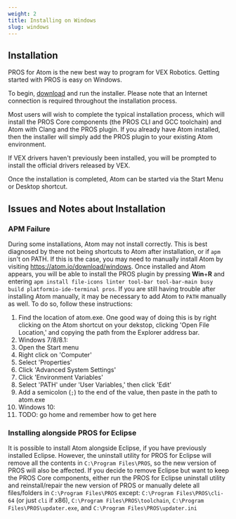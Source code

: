 ```yaml
---
weight: 2
title: Installing on Windows
slug: windows
---
```


## Installation

PROS for Atom is the new best way to program for VEX Robotics. Getting started with PROS is easy on Windows.

To begin, [download](https://github.com/purduesigbots/pros/releases/latest) and run the installer. Please note
that an Internet connection is required throughout the installation process.

Most users will wish to complete the typical installation process, which will install the PROS Core components
(the PROS CLI and GCC toolchain) and Atom with Clang and the PROS plugin. If you already have Atom installed, then
the installer will simply add the PROS plugin to your existing Atom environment.

If VEX drivers haven't previously been installed, you will be prompted to install the official drivers released
by VEX.

Once the installation is completed, Atom can be started via the Start Menu or Desktop shortcut.


## Issues and Notes about Installation

### APM Failure
During some installations, Atom may not install correctly. This is best diagnosed by there not being shortcuts to
Atom after installation, or if `apm` isn't on PATH. If this is the case, you may need to manually install Atom by visiting
https://atom.io/download/windows. Once installed and Atom appears, you will be able to install the PROS plugin by pressing
**Win**+**R** and entering `apm install file-icons linter tool-bar tool-bar-main busy build platformio-ide-terminal pros`. If you are still having trouble after installing Atom manually, it may be necessary to add Atom to `PATH` manually as well. To do so, follow these instructions:
1. Find the location of atom.exe. One good way of doing this is by right clicking on the Atom shortcut on your dekstop, clicking 'Open File Location,' and copying the path from the Explorer address bar.
2. Windows 7/8/8.1:
  1. Open the Start menu
  2. Right click on 'Computer'
  3. Select 'Properties'
  4. Click 'Advanced System Settings'
  5. Click 'Environment Variables'
  6. Select 'PATH' under 'User Variables,' then click 'Edit'
  7. Add a semicolon (`;`) to the end of the value, then paste in the path to atom.exe
3. Windows 10:
  1. TODO: go home and remember how to get here

### Installing alongside PROS for Eclipse
It is possible to install Atom alongside Eclipse, if you have previously installed Eclipse. However, the uninstall utility for
PROS for Eclipse will remove all the contents in `C:\Program Files\PROS`, so the new version of PROS will also be affected.
If you decide to remove Eclipse but want to keep the PROS Core components, either run the PROS for Eclipse uninstall utility and
reinstall/repair the new version of PROS or manually delete all files/folders in `C:\Program Files\PROS` except: `C:\Program Files\PROS\cli-64`
(or just `cli` if x86), `C:\Program Files\PROS\toolchain`, `C:\Program Files\PROS\updater.exe`, and `C:\Program Files\PROS\updater.ini`
